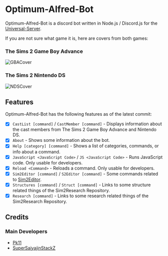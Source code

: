 # Optimum-Alfred-Bot

Optimum-Alfred-Bot is a discord bot written in Node.js / Discord.js for the [Universal-Server](https://universal-team.net/discord).


If you are not sure what game it is, here are covers from both games:

### The Sims 2 Game Boy Advance
![GBACover](https://github.com/Sim2Team/Alfred-Optimum-Bot/blob/main/resources/GBACover.png)

### The Sims 2 Nintendo DS
![NDSCover](https://github.com/Sim2Team/Alfred-Optimum-Bot/blob/main/resources/NDSCover.png)


## Features
Optimum-Alfred-Bot has the following features as of the latest commit:

- [x] `CastList [command]` / `CastMember [command]` - Displays information about the cast members from The Sims 2 Game Boy Advance and Nintendo DS.
- [x] `About` - Shows some information about the bot.
- [x] `Help [category] [command]` - Shows a list of categories, commands, or info about a command.
- [x] `JavaScript <JavaScript Code>` / `JS <JavaScript Code>` - Runs JavaScript code. Only usable for developers.
- [x] `Reload <Command>` - Reloads a command. Only usable for developers.
- [x] `Sim2Editor [command]` / `S2Editor [command]` - Some commands related to [Sim2Editor](https://sim2team.github.io/Sim2Editor/).
- [x] `Structures [command]` / `Struct [command]` - Links to some structure related things of the Sim2Research Repository.
- [x] `Research [command]` - Links to some research related things of the Sim2Research Repository.

## Credits
### Main Developers
- [Pk11](https://github.com/Epicpkmn11)
- [SuperSaiyajinStackZ](https://github.com/SuperSaiyajinStackZ)